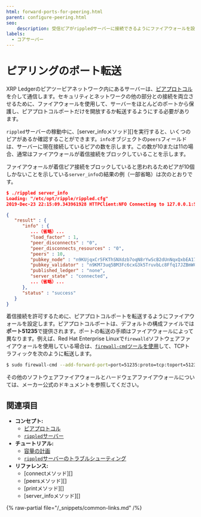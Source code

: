 ```yaml
---
html: forward-ports-for-peering.html
parent: configure-peering.html
seo:
    description: 受信ピアがrippledサーバーに接続できるようにファイアウォールを設定します。
labels:
  - コアサーバー
---
```

# ピアリングのポート転送

XRP Ledgerのピアツーピアネットワーク内にあるサーバーは、[ピアプロトコル](../../../concepts/networks-and-servers/peer-protocol.md)を介して通信します。セキュリティとネットワークの他の部分との接続を両立させるために、ファイアウォールを使用して、サーバーをほとんどのポートから保護し、ピアプロトコルポートだけを開放するか転送するようにする必要があります。

`rippled`サーバーの稼動中に、[server_infoメソッド][]を実行すると、いくつのピアがあるか確認することができます。`info`オブジェクトの`peers`フィールドは、サーバーに現在接続しているピアの数を示します。この数が10または11の場合、通常はファイアウォールが着信接続をブロックしていることを示します。

ファイアウォールが着信ピア接続をブロックしていると思われるためピアが10個しかないことを示している`server_info`の結果の例（一部省略）は次のとおりです。

```json
$ ./rippled server_info
Loading: "/etc/opt/ripple/rippled.cfg"
2019-Dec-23 22:15:09.343961928 HTTPClient:NFO Connecting to 127.0.0.1:5005

{
   "result" : {
      "info" : {
         ...（省略）...
         "load_factor" : 1,
         "peer_disconnects" : "0",
         "peer_disconnects_resources" : "0",
         "peers" : 10,
         "pubkey_node" : "n9KUjqxCr5FKThSNXdzb7oqN8rYwScB2dUnNqxQxbEA17JkaWy5x",
         "pubkey_validator" : "n9KM73uq5BM3Fc6cxG3k5TruvbLc8Ffq17JZBmWC4uP4csL4rFST",
         "published_ledger" : "none",
         "server_state" : "connected",
         ...（省略）...
      },
      "status" : "success"
   }
}
```

着信接続を許可するために、ピアプロトコルポートを転送するようにファイアウォールを設定します。ピアプロトコルポートは、デフォルトの構成ファイルでは**ポート51235**で提供されます。ポートの転送の手順はファイアウォールによって異なります。例えば、Red Hat Enterprise Linuxで`firewalld`ソフトウェアファイアウォールを使用している場合は、[`firewall-cmd`ツールを使用](https://access.redhat.com/documentation/en-us/red_hat_enterprise_linux/7/html/security_guide/sec-port_forwarding)して、TCPトラフィックを次のように転送します。

```sh
$ sudo firewall-cmd --add-forward-port=port=51235:proto=tcp:toport=51235
```

その他のソフトウェアファイアウォールとハードウェアファイアウォールについては、メーカー公式のドキュメントを参照してください。


## 関連項目

- **コンセプト:**
  - [ピアプロトコル](../../../concepts/networks-and-servers/peer-protocol.md)
  - [`rippled`サーバー](../../../concepts/networks-and-servers/index.md)
- **チュートリアル:**
  - [容量の計画](../../installation/capacity-planning.md)
  - [`rippled`サーバーのトラブルシューティング](../../troubleshooting/index.md)
- **リファレンス:**
  - [connectメソッド][]
  - [peersメソッド][]
  - [printメソッド][]
  - [server_infoメソッド][]

{% raw-partial file="/_snippets/common-links.md" /%}
